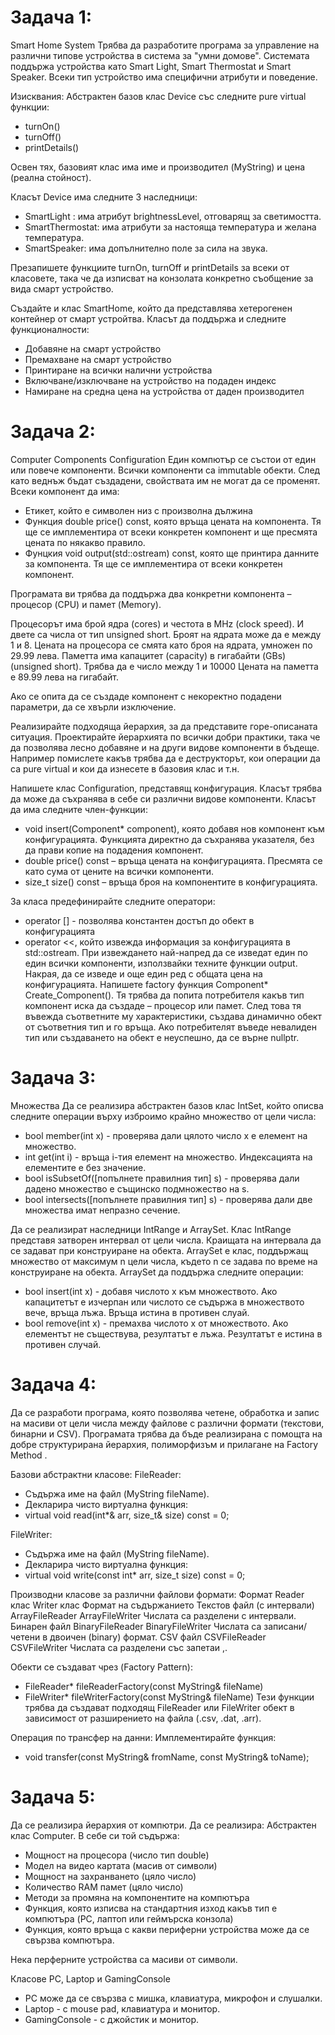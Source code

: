# Задача 1:
Smart Home System
Трябва да разработите програма за управление на различни типове устройства в система за "умни домове". Системата поддържа устройства като Smart Light, Smart Thermostat и Smart Speaker. Всеки тип устройство има специфични атрибути и поведение.

Изисквания: Абстрактен базов клас Device със следните pure virtual функции:

* turnOn()
* turnOff()
* printDetails()

Освен тях, базовият клас има име и производител (MyString) и цена (реална стойност).

Класът Device има следните 3 наследници:

* SmartLight : има атрибут brightnessLevel, отговарящ за светимостта.
* SmartThermostat: има атрибути за настояща температура и желана температура.
* SmartSpeaker: има допълнително поле за сила на звука.

Презапишете функциите turnOn, turnOff и printDetails за всеки от класовете, така че да изписват на конзолата конкретно съобщение за вида смарт устройство.

Създайте и клас SmartHome, който да представлява хетерогенен контейнер от смарт устройтва. Класът да поддържа и следните функционалности:

* Добавяне на смарт устройство
* Премахване на смарт устройство
* Принтиране на всички налични устройства
* Включване/изключване на устройство на подаден индекс
* Намиране на средна цена на устройства от даден производител

# Задача 2:
Computer Components Configuration
Един компютър се състои от един или повече компоненти. Всички компоненти са immutable обекти. След като веднъж бъдат създадени, свойствата им не могат да се променят. Всеки компонент да има:

* Етикет, който е символен низ с произволна дължина
* Функция double price() const, която връща цената на компонента. Тя ще се имплементира от всеки конкретен компонент и ще пресмята цената по някакво правило.
* Фунцкия void output(std::ostream) const, която ще принтира данните за компонента. Тя ще се имплементира от всеки конкретен компонент.

Програмата ви трябва да поддържа два конкретни компонента – процесор (CPU) и памет (Memory).

Процесорът има брой ядра (cores) и честота в MHz (clock speed). И двете са числа от тип unsigned short. Броят на ядрата може да е между 1 и 8. Цената на процесора се смята като броя на ядрата, умножен по 29.99 лева. Паметта има капацитет (capacity) в гигабайти (GBs) (unsigned short). Трябва да е число между 1 и 10000 Цената на паметта е 89.99 лева на гигабайт.

Ако се опита да се създаде компонент с некоректно подадени параметри, да се хвърли изключение.

Реализирайте подходяща йерархия, за да представите горе-описаната ситуация. Проектирайте йерархията по всички добри практики, така че да позволява лесно добавяне и на други видове компоненти в бъдеще. Например помислете какъв трябва да е деструкторът, кои операции да са pure virtual и кои да изнесете в базовия клас и т.н.

Напишете клас Configuration, представящ конфигурация. Класът трябва да може да съхранява в себе си различни видове компоненти. Класът да има следните член-функции:

* void insert(Component* component), която добавя нов компонент към конфигурацията. Функцията директно да съхранява указателя, без да прави копие на подадения компонент.
* double price() const – връща цената на конфигурацията. Пресмята се като сума от цените на всички компоненти.
* size_t size() const – връща броя на компонентите в конфигурацията.

За класа предефинирайте следните оператори:

* operator [] - позволява константен достъп до обект в конфигурацията
* operator <<, който извежда информация за конфигурацията в std::ostream. При извеждането най-напред да се изведат един по един всички компоненти, използвайки техните функции output. Накрая, да се изведе и още един ред с общата цена на конфигурацията.
Напишете factory функция Component* Create_Component(). Тя трябва да попита потребителя какъв тип компонент иска да създаде – процесор или памет. След това тя въвежда съответните му характеристики, създава динамично обект от съответния тип и го връща. Ако потребителят въведе невалиден тип или създаването на обект е неуспешно, да се върне nullptr.

# Задача 3:
Множества
Да се реализира абстрактен базов клас IntSet, който описва следните операции върху изброимо крайно множество от цели числа:

* bool member(int x) - проверява дали цялото число x е елемент на множество.
* int get(int i) - връща i-тия елемент на множество. Индексацията на елементите е без значение.
* bool isSubsetOf([попълнете правилния тип] s) - проверява дали дадено множество е същинско подмножество на s.
* bool intersects([попълнете правилния тип] s) - проверява дали две множества имат непразно сечение.

Да се реализират наследници IntRange и ArraySet. Клас IntRange представя затворен интервал от цели числа. Краищата на интервала да се задават при конструиране на обекта. ArraySet е клас, поддържащ множество от максимум n цели числа, където n се задава по време на конструиране на обекта. ArraySet да поддържа следните операции:

* bool insert(int x) - добавя числото x към множеството. Ако капацитетът е изчерпан или числото се съдържа в множеството вече, връща лъжа. Връща истина в противен слуай.
* bool remove(int x) - премахва числото x от множеството. Ако елементът не съществува, резултатът е лъжа. Резултатът е истина в противен случай.
  
# Задача 4:
Да се разработи програма, която позволява четене, обработка и запис на масиви от цели числа между файлове с различни формати (текстови, бинарни и CSV).
Програмата трябва да бъде реализирана с помощта на добре структурирана йерархия, полиморфизъм и прилагане на Factory Method .

Базови абстрактни класове:
FileReader:

* Съдържа име на файл (MyString fileName).
* Декларира чисто виртуална функция:
* virtual void read(int*& arr, size_t& size) const = 0;

FileWriter:

* Съдържа име на файл (MyString fileName).
* Декларира чисто виртуална функция:
* virtual void write(const int* arr, size_t size) const = 0;

Производни класове за различни файлови формати:
Формат	Reader клас	Writer клас	Формат на съдържанието
Текстов файл (с интервали)	ArrayFileReader	ArrayFileWriter	Числата са разделени с интервали.
Бинарен файл	BinaryFileReader	BinaryFileWriter	Числата са записани/четени в двоичен (binary) формат.
CSV файл	CSVFileReader	CSVFileWriter	Числата са разделени със запетаи ,.

Обекти се създават чрез (Factory Pattern):
* FileReader* fileReaderFactory(const MyString& fileName)
* FileWriter* fileWriterFactory(const MyString& fileName)
Тези функции трябва да създават подходящ FileReader или FileWriter обект в зависимост от разширението на файла (.csv, .dat, .arr).

Операция по трансфер на данни:
Имплементирайте функция:

* void transfer(const MyString& fromName, const MyString& toName);

# Задача 5:
Да се реализира йерархия от компютри.
Да се реализира:
Абстрактен клас Computer. В себе си той съдържа:

* Мощност на процесора (число тип double)
* Модел на видео картата (масив от символи)
* Мощност на захранването (цяло число)
* Количество RAM памет (цяло число)
* Методи за промяна на компонентите на компютъра
* Функция, която изписва на стандартния изход какъв тип е компютъра (PC, лаптоп или геймърска конзола)
* Функция, която връща с какви периферни устройства може да се свързва компютъра.

Нека перферните устройства са масиви от символи.

Класове PC, Laptop и GamingConsole

* PC може да се свързва с мишка, клавиатура, микрофон и слушалки.
* Laptop - с mouse pad, клавиатура и монитор.
* GamingConsole - с джойстик и монитор.
